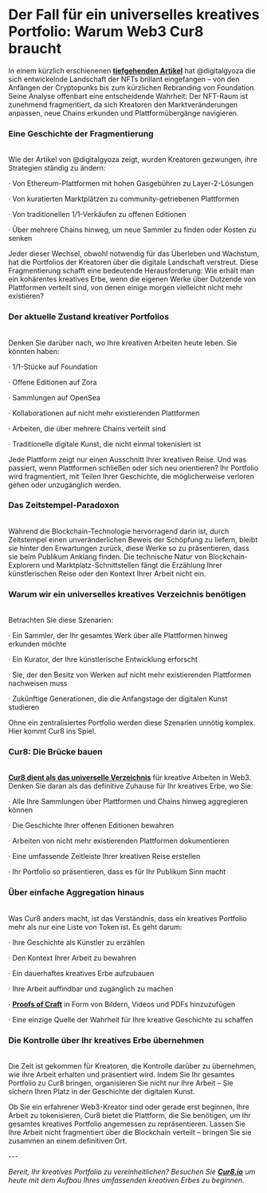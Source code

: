 # Der Fall für ein universelles kreatives Portfolio: Warum Web3 Cur8 braucht

In einem kürzlich erschienenen [**tiefgehenden Artikel**](https://digitalgyoza.substack.com/p/the-nft-landscape-has-changed-pt1) hat @digitalgyoza die sich entwickelnde Landschaft der NFTs brillant eingefangen – von den Anfängen der Cryptopunks bis zum kürzlichen Rebranding von Foundation. Seine Analyse offenbart eine entscheidende Wahrheit: Der NFT-Raum ist zunehmend fragmentiert, da sich Kreatoren den Marktveränderungen anpassen, neue Chains erkunden und Plattformübergänge navigieren.

### **Eine Geschichte der Fragmentierung**

\
Wie der Artikel von @digitalgyoza zeigt, wurden Kreatoren gezwungen, ihre Strategien ständig zu ändern:

·      Von Ethereum-Plattformen mit hohen Gasgebühren zu Layer-2-Lösungen

·      Von kuratierten Marktplätzen zu community-getriebenen Plattformen

·      Von traditionellen 1/1-Verkäufen zu offenen Editionen

·      Über mehrere Chains hinweg, um neue Sammler zu finden oder Kosten zu senken

Jeder dieser Wechsel, obwohl notwendig für das Überleben und Wachstum, hat die Portfolios der Kreatoren über die digitale Landschaft verstreut. Diese Fragmentierung schafft eine bedeutende Herausforderung: Wie erhält man ein kohärentes kreatives Erbe, wenn die eigenen Werke über Dutzende von Plattformen verteilt sind, von denen einige morgen vielleicht nicht mehr existieren?

### **Der aktuelle Zustand kreativer Portfolios**

\
Denken Sie darüber nach, wo Ihre kreativen Arbeiten heute leben. Sie könnten haben:

·      1/1-Stücke auf Foundation

·      Offene Editionen auf Zora

·      Sammlungen auf OpenSea

·      Kollaborationen auf nicht mehr existierenden Plattformen

·      Arbeiten, die über mehrere Chains verteilt sind

·      Traditionelle digitale Kunst, die nicht einmal tokenisiert ist

Jede Plattform zeigt nur einen Ausschnitt Ihrer kreativen Reise. Und was passiert, wenn Plattformen schließen oder sich neu orientieren? Ihr Portfolio wird fragmentiert, mit Teilen Ihrer Geschichte, die möglicherweise verloren gehen oder unzugänglich werden.

### **Das Zeitstempel-Paradoxon**

\
Während die Blockchain-Technologie hervorragend darin ist, durch Zeitstempel einen unveränderlichen Beweis der Schöpfung zu liefern, bleibt sie hinter den Erwartungen zurück, diese Werke so zu präsentieren, dass sie beim Publikum Anklang finden. Die technische Natur von Blockchain-Explorern und Marktplatz-Schnittstellen fängt die Erzählung Ihrer künstlerischen Reise oder den Kontext Ihrer Arbeit nicht ein.

### **Warum wir ein universelles kreatives Verzeichnis benötigen**

\
Betrachten Sie diese Szenarien:

·      Ein Sammler, der Ihr gesamtes Werk über alle Plattformen hinweg erkunden möchte

·      Ein Kurator, der Ihre künstlerische Entwicklung erforscht

·      Sie, der den Besitz von Werken auf nicht mehr existierenden Plattformen nachweisen muss

·      Zukünftige Generationen, die die Anfangstage der digitalen Kunst studieren

Ohne ein zentralisiertes Portfolio werden diese Szenarien unnötig komplex. Hier kommt Cur8 ins Spiel.

### **Cur8: Die Brücke bauen**

\
[**Cur8 dient als das universelle Verzeichnis**](cur8-curating-the-future-of-digital-asset-discovery.md) für kreative Arbeiten in Web3. Denken Sie daran als das definitive Zuhause für Ihr kreatives Erbe, wo Sie:

·      Alle Ihre Sammlungen über Plattformen und Chains hinweg aggregieren können

·      Die Geschichte Ihrer offenen Editionen bewahren

·      Arbeiten von nicht mehr existierenden Plattformen dokumentieren

·      Eine umfassende Zeitleiste Ihrer kreativen Reise erstellen

·      Ihr Portfolio so präsentieren, dass es für Ihr Publikum Sinn macht

### **Über einfache Aggregation hinaus**

\
Was Cur8 anders macht, ist das Verständnis, dass ein kreatives Portfolio mehr als nur eine Liste von Token ist. Es geht darum:

·      Ihre Geschichte als Künstler zu erzählen

·      Den Kontext Ihrer Arbeit zu bewahren

·      Ein dauerhaftes kreatives Erbe aufzubauen

·      Ihre Arbeit auffindbar und zugänglich zu machen

·      [**Proofs of Craft**](proof-of-craft-differentiating-art-in-the-age-of-ai.md) in Form von Bildern, Videos und PDFs hinzuzufügen

·      Eine einzige Quelle der Wahrheit für Ihre kreative Geschichte zu schaffen

### **Die Kontrolle über Ihr kreatives Erbe übernehmen**

\
Die Zeit ist gekommen für Kreatoren, die Kontrolle darüber zu übernehmen, wie ihre Arbeit erhalten und präsentiert wird. Indem Sie Ihr gesamtes Portfolio zu Cur8 bringen, organisieren Sie nicht nur Ihre Arbeit – Sie sichern Ihren Platz in der Geschichte der digitalen Kunst.

Ob Sie ein erfahrener Web3-Kreator sind oder gerade erst beginnen, Ihre Arbeit zu tokenisieren, Cur8 bietet die Plattform, die Sie benötigen, um Ihr gesamtes kreatives Portfolio angemessen zu repräsentieren. Lassen Sie Ihre Arbeit nicht fragmentiert über die Blockchain verteilt – bringen Sie sie zusammen an einem definitiven Ort.

\---

_Bereit, Ihr kreatives Portfolio zu vereinheitlichen? Besuchen Sie_ [_**Cur8.io**_](http://cur8.io/) _um heute mit dem Aufbau Ihres umfassenden kreativen Erbes zu beginnen._